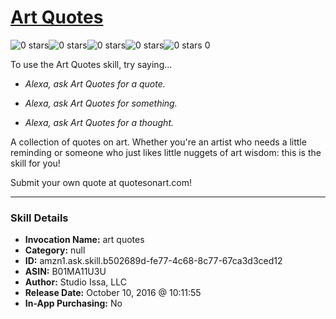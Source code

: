 # [Art Quotes](http://alexa.amazon.com/#skills/amzn1.ask.skill.b502689d-fe77-4c68-8c77-67ca3d3ced12)
![0 stars](../../images/ic_star_border_black_18dp_1x.png)![0 stars](../../images/ic_star_border_black_18dp_1x.png)![0 stars](../../images/ic_star_border_black_18dp_1x.png)![0 stars](../../images/ic_star_border_black_18dp_1x.png)![0 stars](../../images/ic_star_border_black_18dp_1x.png) 0

To use the Art Quotes skill, try saying...

* *Alexa, ask Art Quotes for a quote.*

* *Alexa, ask Art Quotes for something.*

* *Alexa, ask Art Quotes for a thought.*

A collection of quotes on art. Whether you're an artist who needs a little reminding or someone who just likes little nuggets of art wisdom: this is the skill for you!

Submit your own quote at quotesonart.com!

***

### Skill Details

* **Invocation Name:** art quotes
* **Category:** null
* **ID:** amzn1.ask.skill.b502689d-fe77-4c68-8c77-67ca3d3ced12
* **ASIN:** B01MA11U3U
* **Author:** Studio Issa, LLC
* **Release Date:** October 10, 2016 @ 10:11:55
* **In-App Purchasing:** No
